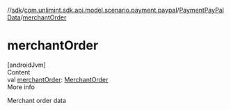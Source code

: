 //[sdk](../../../index.md)/[com.unlimint.sdk.api.model.scenario.payment.paypal](../index.md)/[PaymentPayPalData](index.md)/[merchantOrder](merchant-order.md)



# merchantOrder  
[androidJvm]  
Content  
val [merchantOrder](merchant-order.md): [MerchantOrder](../../com.unlimint.sdk.api.model/-merchant-order/index.md)  
More info  


Merchant order data

  



